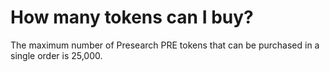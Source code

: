 # How many tokens can I buy?

The maximum number of Presearch PRE tokens that can be purchased in a single order is 25,000.

